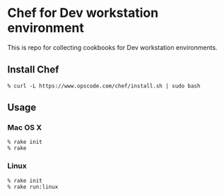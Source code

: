 Chef for Dev workstation environment
====

This is repo for collecting cookbooks for Dev workstation environments.

## Install Chef

```
% curl -L https://www.opscode.com/chef/install.sh | sudo bash
```

## Usage

### Mac OS X

```
% rake init
% rake
```

### Linux

```
% rake init
% rake run:linux
```
